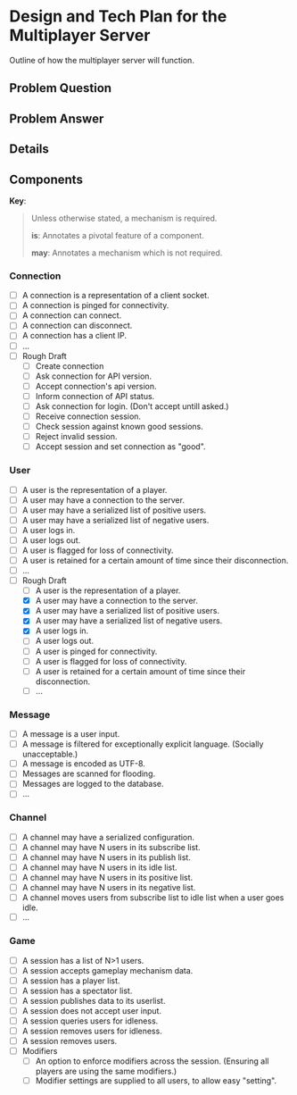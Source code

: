 # Design and Tech Plan for the Multiplayer Server

Outline of how the multiplayer server will function.

## Problem Question

## Problem Answer

## Details

## Components

**Key**:

> Unless otherwise stated, a mechanism is required.
>
> **is**: Annotates a pivotal feature of a component.
>
> **may**: Annotates a mechanism which is not required.

### Connection

- [ ] A connection is a representation of a client socket.
- [ ] A connection is pinged for connectivity.
- [ ] A connection can connect.
- [ ] A connection can disconnect.
- [ ] A connection has a client IP.
- [ ] ...
- [ ] Rough Draft
  - [ ] Create connection
  - [ ] Ask connection for API version.
  - [ ] Accept connection's api version.
  - [ ] Inform connection of API status.
  - [ ] Ask connection for login. (Don't accept untill asked.)
  - [ ] Receive connection session.
  - [ ] Check session against known good sessions.
  - [ ] Reject invalid session.
  - [ ] Accept session and set connection as "good".

### User

- [ ] A user is the representation of a player.
- [ ] A user may have a connection to the server.
- [ ] A user may have a serialized list of positive users.
- [ ] A user may have a serialized list of negative users.
- [ ] A user logs in.
- [ ] A user logs out.
- [ ] A user is flagged for loss of connectivity.
- [ ] A user is retained for a certain amount of time since their disconnection.
- [ ] ...
- [ ] Rough Draft
  - [ ]  A user is the representation of a player.
  - [x] A user may have a connection to the server.
  - [x] A user may have a serialized list of positive users.
  - [x] A user may have a serialized list of negative users.
  - [x] A user logs in.
  - [ ] A user logs out.
  - [ ] A user is pinged for connectivity.
  - [ ] A user is flagged for loss of connectivity.
  - [ ] A user is retained for a certain amount of time since their disconnection.
  - [ ] ...

### Message

- [ ] A message is a user input.
- [ ] A message is filtered for exceptionally explicit language. (Socially unacceptable.)
- [ ] A message is encoded as UTF-8.
- [ ] Messages are scanned for flooding.
- [ ] Messages are logged to the database.
- [ ] ...

### Channel

- [ ] A channel may have a serialized configuration.
- [ ] A channel may have N users in its subscribe list.
- [ ] A channel may have N users in its publish list.
- [ ] A channel may have N users in its idle list.
- [ ] A channel may have N users in its positive list.
- [ ] A channel may have N users in its negative list.
- [ ] A channel moves users from subscribe list to idle list when a user goes idle.
- [ ] ...

### Game

- [ ] A session has a list of N>1 users.
- [ ] A session accepts gameplay mechanism data.
- [ ] A session has a player list.
- [ ] A session has a spectator list.
- [ ] A session publishes data to its userlist.
- [ ] A session does not accept user input.
- [ ] A session queries users for idleness.
- [ ] A session removes users for idleness.
- [ ] A session removes users.
- [ ] Modifiers
  - [ ] An option to enforce modifiers across the session. (Ensuring all players are using the same modifiers.)
  - [ ] Modifier settings are supplied to all users, to allow easy "setting".
